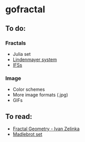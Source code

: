 # gofractal

## To do:
 
### Fractals

* Julia set
* [Lindenmayer system](https://en.wikipedia.org/wiki/L-system)
* [IFSs](https://en.wikipedia.org/wiki/Iterated_function_system)

### Image 

* Color schemes
* More image formats (.jpg)
* GIFs

## To read:

- [Fractal Geometry - Ivan Zelinka](http://dataanalysis.vsb.cz/data/Vyuka/NAVY/FractalGeometryTEA.pdf)
- [Madlebrot set](https://www.math.univ-toulouse.fr/~cheritat/wiki-draw/index.php/Mandelbrot_set)
